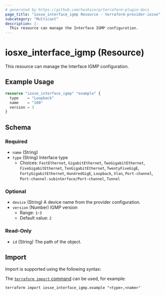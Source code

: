 ```yaml
---
# generated by https://github.com/hashicorp/terraform-plugin-docs
page_title: "iosxe_interface_igmp Resource - terraform-provider-iosxe"
subcategory: "Multicast"
description: |-
  This resource can manage the Interface IGMP configuration.
---
```


# iosxe_interface_igmp (Resource)

This resource can manage the Interface IGMP configuration.

## Example Usage

```terraform
resource "iosxe_interface_igmp" "example" {
  type    = "Loopback"
  name    = "100"
  version = 3
}
```

<!-- schema generated by tfplugindocs -->
## Schema

### Required

- `name` (String)
- `type` (String) Interface type
  - Choices: `FastEthernet`, `GigabitEthernet`, `TwoGigabitEthernet`, `FiveGigabitEthernet`, `TenGigabitEthernet`, `TwentyFiveGigE`, `FortyGigabitEthernet`, `HundredGigE`, `Loopback`, `Vlan`, `Port-channel`, `Port-channel-subinterface/Port-channel`, `Tunnel`

### Optional

- `device` (String) A device name from the provider configuration.
- `version` (Number) IGMP version
  - Range: `1`-`3`
  - Default value: `2`

### Read-Only

- `id` (String) The path of the object.

## Import

Import is supported using the following syntax:

The [`terraform import` command](https://developer.hashicorp.com/terraform/cli/commands/import) can be used, for example:

```shell
terraform import iosxe_interface_igmp.example "<type>,<name>"
```
